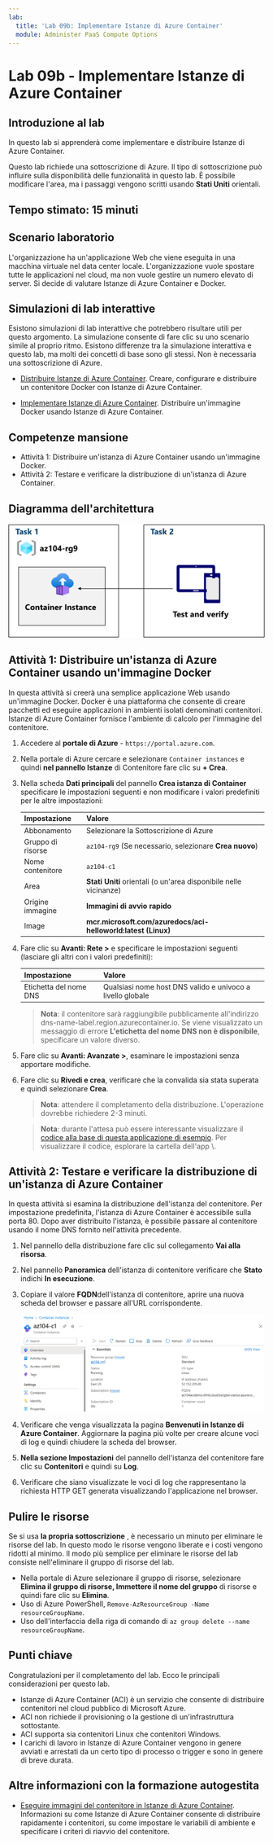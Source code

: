 ```yaml
---
lab:
  title: 'Lab 09b: Implementare Istanze di Azure Container'
  module: Administer PaaS Compute Options
---
```


# Lab 09b - Implementare Istanze di Azure Container

## Introduzione al lab

In questo lab si apprenderà come implementare e distribuire Istanze di Azure Container.

Questo lab richiede una sottoscrizione di Azure. Il tipo di sottoscrizione può influire sulla disponibilità delle funzionalità in questo lab. È possibile modificare l'area, ma i passaggi vengono scritti usando **Stati Uniti** orientali.

## Tempo stimato: 15 minuti

## Scenario laboratorio

L'organizzazione ha un'applicazione Web che viene eseguita in una macchina virtuale nel data center locale. L'organizzazione vuole spostare tutte le applicazioni nel cloud, ma non vuole gestire un numero elevato di server. Si decide di valutare Istanze di Azure Container e Docker. 
## Simulazioni di lab interattive

Esistono simulazioni di lab interattive che potrebbero risultare utili per questo argomento. La simulazione consente di fare clic su uno scenario simile al proprio ritmo. Esistono differenze tra la simulazione interattiva e questo lab, ma molti dei concetti di base sono gli stessi. Non è necessaria una sottoscrizione di Azure.

+ [Distribuire Istanze di Azure Container](https://mslearn.cloudguides.com/en-us/guides/AZ-900%20Exam%20Guide%20-%20Azure%20Fundamentals%20Exercise%203). Creare, configurare e distribuire un contenitore Docker con Istanze di Azure Container.
  
+ [Implementare Istanze di Azure Container](https://mslabs.cloudguides.com/guides/AZ-104%20Exam%20Guide%20-%20Microsoft%20Azure%20Administrator%20Exercise%2014).  Distribuire un'immagine Docker usando Istanze di Azure Container. 

## Competenze mansione

- Attività 1: Distribuire un'istanza di Azure Container usando un'immagine Docker.
- Attività 2: Testare e verificare la distribuzione di un'istanza di Azure Container.


## Diagramma dell'architettura

![Diagramma delle attività.](../media/az104-lab09b-aci-architecture.png)

## Attività 1: Distribuire un'istanza di Azure Container usando un'immagine Docker

In questa attività si creerà una semplice applicazione Web usando un'immagine Docker. Docker è una piattaforma che consente di creare pacchetti ed eseguire applicazioni in ambienti isolati denominati contenitori. Istanze di Azure Container fornisce l'ambiente di calcolo per l'immagine del contenitore.

1. Accedere al **portale di Azure** - `https://portal.azure.com`.

1. Nella portale di Azure cercare e selezionare `Container instances` e quindi **nel pannello Istanze** di Contenitore fare clic su **+ Crea**.

1. Nella scheda **Dati principali** del pannello **Crea istanza di Container** specificare le impostazioni seguenti e non modificare i valori predefiniti per le altre impostazioni:

    | Impostazione | Valore |
    | ---- | ---- |
    | Abbonamento | Selezionare la Sottoscrizione di Azure |
    | Gruppo di risorse | `az104-rg9` (Se necessario, selezionare **Crea nuovo**) |
    | Nome contenitore | `az104-c1` |
    | Area | **Stati Uniti** orientali (o un'area disponibile nelle vicinanze)|
    | Origine immagine | **Immagini di avvio rapido** |
    | Image | **mcr.microsoft.com/azuredocs/aci-helloworld:latest (Linux)** |

1. Fare clic su **Avanti: Rete >** e specificare le impostazioni seguenti (lasciare gli altri con i valori predefiniti):

    | Impostazione | Valore |
    | --- | --- |
    | Etichetta del nome DNS | Qualsiasi nome host DNS valido e univoco a livello globale |

    >**Nota**: il contenitore sarà raggiungibile pubblicamente all'indirizzo dns-name-label.region.azurecontainer.io. Se viene visualizzato un messaggio di errore **L'etichetta del nome DNS non è disponibile**, specificare un valore diverso.

1. Fare clic su **Avanti: Avanzate >**, esaminare le impostazioni senza apportare modifiche.

 1. Fare clic su **Rivedi e crea**, verificare che la convalida sia stata superata e quindi selezionare **Crea**.

    >**Nota**: attendere il completamento della distribuzione. L'operazione dovrebbe richiedere 2-3 minuti.

    >**Nota**: durante l'attesa può essere interessante visualizzare il [codice alla base di questa applicazione di esempio](https://github.com/Azure-Samples/aci-helloworld). Per visualizzare il codice, esplorare la cartella dell'app \\.

## Attività 2: Testare e verificare la distribuzione di un'istanza di Azure Container 

In questa attività si esamina la distribuzione dell'istanza del contenitore. Per impostazione predefinita, l'istanza di Azure Container è accessibile sulla porta 80. Dopo aver distribuito l'istanza, è possibile passare al contenitore usando il nome DNS fornito nell'attività precedente.

1. Nel pannello della distribuzione fare clic sul collegamento **Vai alla risorsa**.

1. Nel pannello **Panoramica** dell'istanza di contenitore verificare che **Stato** indichi **In esecuzione**.

1. Copiare il valore **FQDN**dell'istanza di contenitore, aprire una nuova scheda del browser e passare all'URL corrispondente.

     ![Screenshot della pagina di panoramica di ACI nel portale.](../media/az104-lab09b-aci-overview.png)

1. Verificare che venga visualizzata la pagina **Benvenuti in Istanze di Azure Container**. Aggiornare la pagina più volte per creare alcune voci di log e quindi chiudere la scheda del browser.  

1. **Nella sezione Impostazioni** del pannello dell'istanza del contenitore fare clic su **Contenitori** e quindi su **Log**.

1. Verificare che siano visualizzate le voci di log che rappresentano la richiesta HTTP GET generata visualizzando l'applicazione nel browser.
   
## Pulire le risorse

Se si usa **la propria sottoscrizione** , è necessario un minuto per eliminare le risorse del lab. In questo modo le risorse vengono liberate e i costi vengono ridotti al minimo. Il modo più semplice per eliminare le risorse del lab consiste nell'eliminare il gruppo di risorse del lab. 

+ Nella portale di Azure selezionare il gruppo di risorse, selezionare **Elimina il gruppo di risorse, **Immettere il nome** del gruppo** di risorse e quindi fare clic su **Elimina**.
+ Uso di Azure PowerShell, `Remove-AzResourceGroup -Name resourceGroupName`.
+ Uso dell'interfaccia della riga di comando di `az group delete --name resourceGroupName`.


## Punti chiave

Congratulazioni per il completamento del lab. Ecco le principali considerazioni per questo lab. 

+ Istanze di Azure Container (ACI) è un servizio che consente di distribuire contenitori nel cloud pubblico di Microsoft Azure.
+ ACI non richiede il provisioning o la gestione di un'infrastruttura sottostante.
+ ACI supporta sia contenitori Linux che contenitori Windows.
+ I carichi di lavoro in Istanze di Azure Container vengono in genere avviati e arrestati da un certo tipo di processo o trigger e sono in genere di breve durata. 

## Altre informazioni con la formazione autogestita

+ [Eseguire immagini del contenitore in Istanze di Azure Container](https://learn.microsoft.com/training/modules/create-run-container-images-azure-container-instances/). Informazioni su come Istanze di Azure Container consente di distribuire rapidamente i contenitori, su come impostare le variabili di ambiente e specificare i criteri di riavvio del contenitore.

    
